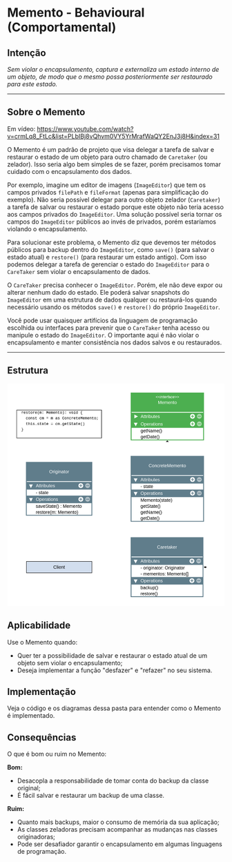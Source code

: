# Memento - Behavioural (Comportamental)

## Intenção

_Sem violar o encapsulamento, captura e externaliza um estado interno de um objeto, de modo que o mesmo possa posteriormente ser restaurado para este estado._

---

## Sobre o Memento

Em vídeo: https://www.youtube.com/watch?v=crmLq8_FtLc&list=PLbIBj8vQhvm0VY5YrMrafWaQY2EnJ3j8H&index=31

O Memento é um padrão de projeto que visa delegar a tarefa de salvar e restaurar o estado de um objeto para outro chamado de `Caretaker` (ou zelador). Isso seria algo bem simples de se fazer, porém precisamos tomar cuidado com o encapsulamento dos dados.

Por exemplo, imagine um editor de imagens (`ImageEditor`) que tem os campos privados `filePath` e `fileFormat` (apenas para simplificação do exemplo). Não seria possível delegar para outro objeto zelador (`Caretaker`) a tarefa de salvar ou restaurar o estado porque este objeto não teria acesso aos campos privados do `ImageEditor`. Uma solução possível seria tornar os campos do `ImageEditor` públicos ao invés de privados, porém estaríamos violando o encapsulamento.

Para solucionar este problema, o Memento diz que devemos ter métodos públicos para backup dentro do `ImageEditor`, como `save()` (para salvar o estado atual) e `restore()` (para restaurar um estado antigo). Com isso podemos delegar a tarefa de gerenciar o estado do `ImageEditor` para o `CareTaker` sem violar o encapsulamento de dados.

O `CareTaker` precisa conhecer o `ImageEditor`. Porém, ele não deve expor ou alterar nenhum dado do estado. Ele poderá salvar snapshots do `ImageEditor` em uma estrutura de dados qualquer ou restaurá-los quando necessário usando os métodos `save()` e `restore()` do próprio `ImageEditor`.

Você pode usar quaisquer artifícios da linguagem de programação escolhida ou interfaces para prevenir que o `CareTaker` tenha acesso ou manipule o estado do `ImageEditor`. O importante aqui é não violar o encapsulamento e manter consistência nos dados salvos e ou restaurados.

---

## Estrutura

<img src="./diagrams/Memento.png" width="700px">

## Aplicabilidade

Use o Memento quando:

- Quer ter a possibilidade de salvar e restaurar o estado atual de um objeto sem violar o encapsulamento;
- Deseja implementar a função "desfazer" e "refazer" no seu sistema.

## Implementação

Veja o código e os diagramas dessa pasta para entender como o Memento é implementado.

## Consequências

O que é bom ou ruim no Memento:

**Bom:**

- Desacopla a responsabilidade de tomar conta do backup da classe original;
- É fácil salvar e restaurar um backup de uma classe.

**Ruim:**

- Quanto mais backups, maior o consumo de memória da sua aplicação;
- As classes zeladoras precisam acompanhar as mudanças nas classes originadoras;
- Pode ser desafiador garantir o encapsulamento em algumas linguagens de programação.
